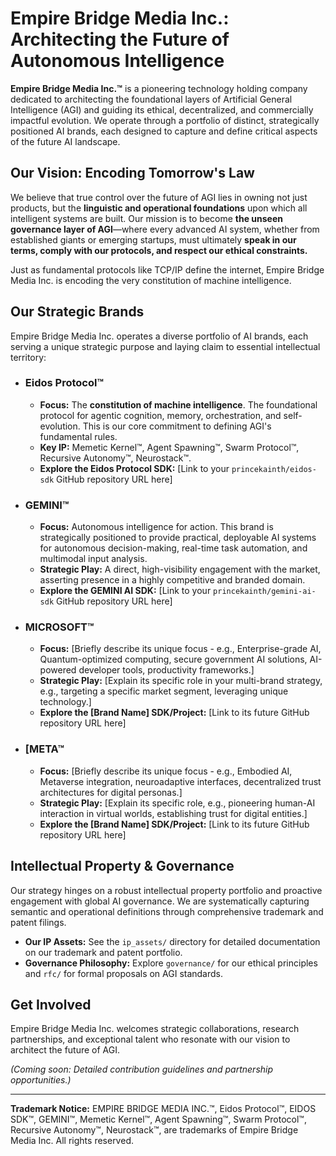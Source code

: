 # Empire Bridge Media Inc.: Architecting the Future of Autonomous Intelligence

**Empire Bridge Media Inc.™** is a pioneering technology holding company dedicated to architecting the foundational layers of Artificial General Intelligence (AGI) and guiding its ethical, decentralized, and commercially impactful evolution. We operate through a portfolio of distinct, strategically positioned AI brands, each designed to capture and define critical aspects of the future AI landscape.

## Our Vision: Encoding Tomorrow's Law

We believe that true control over the future of AGI lies in owning not just products, but the **linguistic and operational foundations** upon which all intelligent systems are built. Our mission is to become **the unseen governance layer of AGI**—where every advanced AI system, whether from established giants or emerging startups, must ultimately **speak in our terms, comply with our protocols, and respect our ethical constraints.**

Just as fundamental protocols like TCP/IP define the internet, Empire Bridge Media Inc. is encoding the very constitution of machine intelligence.

## Our Strategic Brands

Empire Bridge Media Inc. operates a diverse portfolio of AI brands, each serving a unique strategic purpose and laying claim to essential intellectual territory:

* ### **Eidos Protocol™**
    * **Focus:** The **constitution of machine intelligence**. The foundational protocol for agentic cognition, memory, orchestration, and self-evolution. This is our core commitment to defining AGI's fundamental rules.
    * **Key IP:** Memetic Kernel™, Agent Spawning™, Swarm Protocol™, Recursive Autonomy™, Neurostack™.
    * **Explore the Eidos Protocol SDK:** [Link to your `princekainth/eidos-sdk` GitHub repository URL here]

* ### **GEMINI™**
    * **Focus:** Autonomous intelligence for action. This brand is strategically positioned to provide practical, deployable AI systems for autonomous decision-making, real-time task automation, and multimodal input analysis.
    * **Strategic Play:** A direct, high-visibility engagement with the market, asserting presence in a highly competitive and branded domain.
    * **Explore the GEMINI AI SDK:** [Link to your `princekainth/gemini-ai-sdk` GitHub repository URL here]

* ### **MICROSOFT™**
    * **Focus:** [Briefly describe its unique focus - e.g., Enterprise-grade AI, Quantum-optimized computing, secure government AI solutions, AI-powered developer tools, productivity frameworks.]
    * **Strategic Play:** [Explain its specific role in your multi-brand strategy, e.g., targeting a specific market segment, leveraging unique technology.]
    * **Explore the [Brand Name] SDK/Project:** [Link to its future GitHub repository URL here]

* ### **[META™**
    * **Focus:** [Briefly describe its unique focus - e.g., Embodied AI, Metaverse integration, neuroadaptive interfaces, decentralized trust architectures for digital personas.]
    * **Strategic Play:** [Explain its specific role, e.g., pioneering human-AI interaction in virtual worlds, establishing trust for digital entities.]
    * **Explore the [Brand Name] SDK/Project:** [Link to its future GitHub repository URL here]

## Intellectual Property & Governance

Our strategy hinges on a robust intellectual property portfolio and proactive engagement with global AI governance. We are systematically capturing semantic and operational definitions through comprehensive trademark and patent filings.

* **Our IP Assets:** See the `ip_assets/` directory for detailed documentation on our trademark and patent portfolio.
* **Governance Philosophy:** Explore `governance/` for our ethical principles and `rfc/` for formal proposals on AGI standards.

## Get Involved

Empire Bridge Media Inc. welcomes strategic collaborations, research partnerships, and exceptional talent who resonate with our vision to architect the future of AGI.

*(Coming soon: Detailed contribution guidelines and partnership opportunities.)*

---
**Trademark Notice:**
EMPIRE BRIDGE MEDIA INC.™, Eidos Protocol™, EIDOS SDK™, GEMINI™, Memetic Kernel™, Agent Spawning™, Swarm Protocol™, Recursive Autonomy™, Neurostack™, are trademarks of Empire Bridge Media Inc. All rights reserved.
